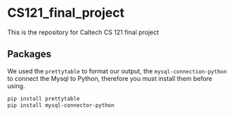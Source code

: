 # CS121_final_project
This is the repository for Caltech CS 121 final project
## Packages
We used the `prettytable` to format our output, the `mysql-connection-python` to connect the Mysql to Python, therefore you must install them before using.
```bash
pip install prettytable
pip install mysql-connector-python
```
